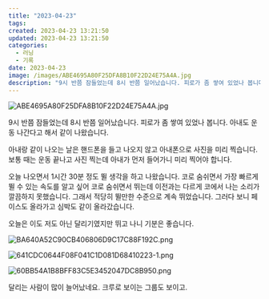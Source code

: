 ```yaml
---
title: "2023-04-23"
tags:
created: 2023-04-23 13:21:50
updated: 2023-04-23 13:21:50
categories:
  - 러닝
  - 기록
date: 2023-04-23
image: /images/ABE4695A80F25DFA8B10F22D24E75A4A.jpg
description: "9시 반쯤 잠들었는데 8시 반쯤 일어났습니다. 피로가 좀 쌓여 있었나 봅니다. 아내도 운동 나간다고 해서 같이 나왔습니다. 아내랑 같이 나오는 날은 핸드폰을 들고 나오지 않고 아내폰으로 사진을 미리 찍습니다. 보통 때는 운동 끝나고 사진 찍는데 아내가 먼저 들어가니 미리 찍어야 합니다."
---
```


![ABE4695A80F25DFA8B10F22D24E75A4A.jpg](/images/ABE4695A80F25DFA8B10F22D24E75A4A.jpg)
 
 

9시 반쯤 잠들었는데 8시 반쯤 일어났습니다. 피로가 좀 쌓여 있었나 봅니다. 아내도 운동 나간다고 해서 같이 나왔습니다.

아내랑 같이 나오는 날은 핸드폰을 들고 나오지 않고 아내폰으로 사진을 미리 찍습니다. 보통 때는 운동 끝나고 사진 찍는데 아내가 먼저 들어가니 미리 찍어야 합니다.

오늘 나오면서 1시간 30분 정도 뛸 생각을 하고 나왔습니다. 코로 숨쉬면서 가장 빠르게 뛸 수 있는 속도를 알고 싶어 코로 숨쉬면서 뛰는데 이전과는 다르게 코에서 나는 소리가 깔끔하지 못했습니다. 그래서 적당히 뛸만한 수준으로 계속 뛰었습니다. 그러다 보니 페이스도 올라가고 심박도 같이 올라갔습니다. 

오늘은 이도 저도 아닌 달리기였지만 뛰고 나니 기분은 좋습니다.

 
 ![BA640A52C90CB406806D9C17C88F192C.png](/images/BA640A52C90CB406806D9C17C88F192C.png)
 
 

 
 ![641CDC0644F08F041C1D081D68410223-1.png](/images/641CDC0644F08F041C1D081D68410223-1.png)
 
 

 
 ![60BB54A1B8BFF83C5E3452047DC8B950.png](/images/60BB54A1B8BFF83C5E3452047DC8B950.png)
 
 

달리는 사람이 많이 늘어났네요. 크루로 보이는 그룹도 보이고.
